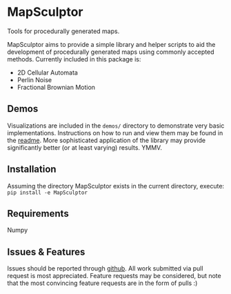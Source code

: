 MapSculptor
===========

Tools for procedurally generated maps.

MapSculptor aims to provide a simple library and helper scripts to aid the development of
procedurally generated maps using commonly accepted methods. Currently included in this
package is:

* 2D Cellular Automata
* Perlin Noise
* Fractional Brownian Motion

Demos
-----

Visualizations are included in the `demos/` directory to demonstrate very basic implementations. Instructions
on how to run and view them may be found in the [readme](https://github.com/anton-fritsch/MapSculptor/blob/package/demos/README.md). More sophisticated application of the library may provide significantly better (or at least varying) results. YMMV.

Installation
------------

Assuming the directory MapSculptor exists in the current directory, execute:
`pip install -e MapSculptor`

Requirements
------------

Numpy

Issues & Features
-----------------

Issues should be reported through [github](https://github.com/anton-fritsch/MapSculptor/issues). 
All work submitted via pull request is most appreciated. Feature requests may be considered, but
note that the most convincing feature requests are in the form of pulls :)
